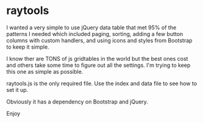 # raytools
I wanted a very simple to use jQuery data table that met 95% of the patterns I needed which included paging, sorting, 
adding a few button columns with custom handlers, and using icons and styles from Bootstrap to keep it simple.

I know ther are TONS of js gridtables in the world but the best ones cost and others take some time to figure out all the settings.
I'm trying to keep this one as simple as possible.

raytools.js is the only required file.
Use the index and data file to see how to set it up.

Obviously it has a dependency on Bootstrap and jQuery.

Enjoy
